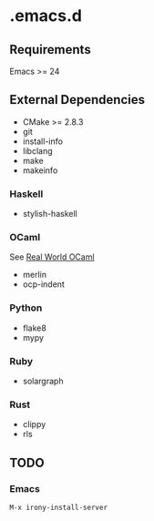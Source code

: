 # .emacs.d
## Requirements
Emacs >= 24

## External Dependencies
* CMake >= 2.8.3
* git
* install-info
* libclang
* make
* makeinfo

### Haskell
* stylish-haskell

### OCaml
See [Real World OCaml](https://dev.realworldocaml.org/install.html)
* merlin
* ocp-indent

### Python
* flake8
* mypy

### Ruby
* solargraph

### Rust
* clippy
* rls

## TODO
### Emacs
```
M-x irony-install-server
```
